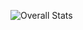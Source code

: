 ![Overall Stats](https://github-readme-stats.vercel.app/api?username=APalacio32&count_private=true&show_icons=true&hide=contribs)
